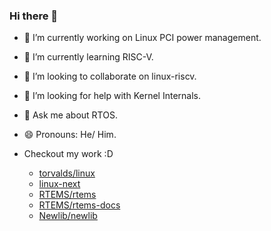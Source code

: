 ### Hi there 👋

<!--
**VARoDeK/VARoDeK** is a ✨ _special_ ✨ repository because its `README.md` (this file) appears on your GitHub profile.
-->

- 🔭 I’m currently working on Linux PCI power management.
- 🌱 I’m currently learning RISC-V.
- 👯 I’m looking to collaborate on linux-riscv.
- 🤔 I’m looking for help with Kernel Internals.
- 💬 Ask me about RTOS.
- 😄 Pronouns: He/ Him.

- Checkout my work :D
  *  [torvalds/linux](https://git.kernel.org/pub/scm/linux/kernel/git/torvalds/linux.git/log/?qt=author&q=vaibhavgupta40%40gmail.com)
  *  [linux-next](https://git.kernel.org/pub/scm/linux/kernel/git/next/linux-next.git/log/?qt=author&q=vaibhavgupta40%40gmail.com)
  *  [RTEMS/rtems](https://git.rtems.org/rtems/log/?qt=author&q=vaibhavgupta40%40gmail.com)
  *  [RTEMS/rtems-docs](https://git.rtems.org/rtems-docs/log/?qt=author&q=vaibhavgupta40%40gmail.com)
  *  [Newlib/newlib](https://sourceware.org/git/?p=newlib-cygwin.git&a=search&h=HEAD&st=author&s=vaibhavgupta40%40gmail.com)

